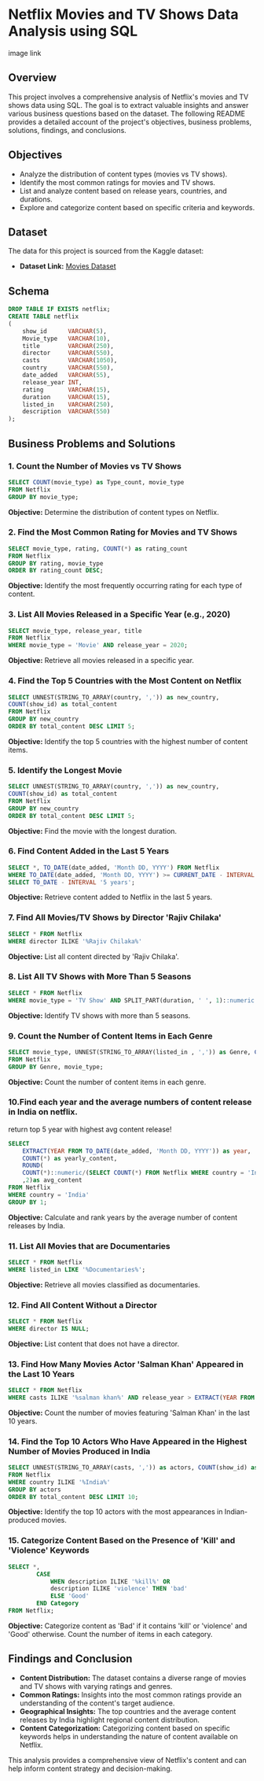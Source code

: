 # Netflix Movies and TV Shows Data Analysis using SQL

image link

## Overview
This project involves a comprehensive analysis of Netflix's movies and TV shows data using SQL. The goal is to extract valuable insights and answer various business questions based on the dataset. The following README provides a detailed account of the project's objectives, business problems, solutions, findings, and conclusions.

## Objectives

- Analyze the distribution of content types (movies vs TV shows).
- Identify the most common ratings for movies and TV shows.
- List and analyze content based on release years, countries, and durations.
- Explore and categorize content based on specific criteria and keywords.

## Dataset

The data for this project is sourced from the Kaggle dataset:

- **Dataset Link:** [Movies Dataset](https://www.kaggle.com/datasets/shivamb/netflix-shows?resource=download)

## Schema

```sql
DROP TABLE IF EXISTS netflix;
CREATE TABLE netflix
(
    show_id      VARCHAR(5),
    Movie_type   VARCHAR(10),
    title        VARCHAR(250),
    director     VARCHAR(550),
    casts        VARCHAR(1050),
    country      VARCHAR(550),
    date_added   VARCHAR(55),
    release_year INT,
    rating       VARCHAR(15),
    duration     VARCHAR(15),
    listed_in    VARCHAR(250),
    description  VARCHAR(550)
);
```

## Business Problems and Solutions

### 1. Count the Number of Movies vs TV Shows

```sql
SELECT COUNT(movie_type) as Type_count, movie_type
FROM Netflix
GROUP BY movie_type;
```

**Objective:** Determine the distribution of content types on Netflix.

### 2. Find the Most Common Rating for Movies and TV Shows

```sql
SELECT movie_type, rating, COUNT(*) as rating_count
FROM Netflix
GROUP BY rating, movie_type
ORDER BY rating_count DESC;
```

**Objective:** Identify the most frequently occurring rating for each type of content.

### 3. List All Movies Released in a Specific Year (e.g., 2020)

```sql
SELECT movie_type, release_year, title
FROM Netflix
WHERE movie_type = 'Movie' AND release_year = 2020;
```

**Objective:** Retrieve all movies released in a specific year.

### 4. Find the Top 5 Countries with the Most Content on Netflix

```sql
SELECT UNNEST(STRING_TO_ARRAY(country, ',')) as new_country, 
COUNT(show_id) as total_content
FROM Netflix
GROUP BY new_country
ORDER BY total_content DESC LIMIT 5;
```

**Objective:** Identify the top 5 countries with the highest number of content items.

### 5. Identify the Longest Movie

```sql
SELECT UNNEST(STRING_TO_ARRAY(country, ',')) as new_country, 
COUNT(show_id) as total_content
FROM Netflix
GROUP BY new_country
ORDER BY total_content DESC LIMIT 5;
```

**Objective:** Find the movie with the longest duration.

### 6. Find Content Added in the Last 5 Years

```sql
SELECT *, TO_DATE(date_added, 'Month DD, YYYY') FROM Netflix
WHERE TO_DATE(date_added, 'Month DD, YYYY') >= CURRENT_DATE - INTERVAL '5 years'
SELECT TO_DATE - INTERVAL '5 years';
```

**Objective:** Retrieve content added to Netflix in the last 5 years.

### 7. Find All Movies/TV Shows by Director 'Rajiv Chilaka'

```sql
SELECT * FROM Netflix
WHERE director ILIKE '%Rajiv Chilaka%'
```

**Objective:** List all content directed by 'Rajiv Chilaka'.

### 8. List All TV Shows with More Than 5 Seasons

```sql
SELECT * FROM Netflix
WHERE movie_type = 'TV Show' AND SPLIT_PART(duration, ' ', 1)::numeric > 5;
```

**Objective:** Identify TV shows with more than 5 seasons.

### 9. Count the Number of Content Items in Each Genre

```sql
SELECT movie_type, UNNEST(STRING_TO_ARRAY(listed_in , ',')) as Genre, COUNT(show_id) as total_content
FROM Netflix
GROUP BY Genre, movie_type;
```

**Objective:** Count the number of content items in each genre.

### 10.Find each year and the average numbers of content release in India on netflix. 
return top 5 year with highest avg content release!

```sql
SELECT
	EXTRACT(YEAR FROM TO_DATE(date_added, 'Month DD, YYYY')) as year,
	COUNT(*) as yearly_content,
	ROUND(
	COUNT(*)::numeric/(SELECT COUNT(*) FROM Netflix WHERE country = 'India')::numeric * 100 
	,2)as avg_content
FROM Netflix
WHERE country = 'India'
GROUP BY 1;
```

**Objective:** Calculate and rank years by the average number of content releases by India.

### 11. List All Movies that are Documentaries

```sql
SELECT * FROM Netflix
WHERE listed_in LIKE '%Documentaries%';
```

**Objective:** Retrieve all movies classified as documentaries.

### 12. Find All Content Without a Director

```sql
SELECT * FROM Netflix
WHERE director IS NULL;
```

**Objective:** List content that does not have a director.

### 13. Find How Many Movies Actor 'Salman Khan' Appeared in the Last 10 Years

```sql
SELECT * FROM Netflix
WHERE casts ILIKE '%salman khan%' AND release_year > EXTRACT(YEAR FROM CURRENT_DATE) - 10;
```

**Objective:** Count the number of movies featuring 'Salman Khan' in the last 10 years.

### 14. Find the Top 10 Actors Who Have Appeared in the Highest Number of Movies Produced in India

```sql
SELECT UNNEST(STRING_TO_ARRAY(casts, ',')) as actors, COUNT(show_id) as total_content
FROM Netflix 
WHERE country ILIKE '%India%'
GROUP BY actors
ORDER BY total_content DESC LIMIT 10;
```

**Objective:** Identify the top 10 actors with the most appearances in Indian-produced movies.

### 15. Categorize Content Based on the Presence of 'Kill' and 'Violence' Keywords

```sql
SELECT *,
		CASE 
			WHEN description ILIKE '%kill%' OR
			description ILIKE 'violence' THEN 'bad'
			ELSE 'Good'
		END Category
FROM Netflix;
```

**Objective:** Categorize content as 'Bad' if it contains 'kill' or 'violence' and 'Good' otherwise. Count the number of items in each category.

## Findings and Conclusion

- **Content Distribution:** The dataset contains a diverse range of movies and TV shows with varying ratings and genres.
- **Common Ratings:** Insights into the most common ratings provide an understanding of the content's target audience.
- **Geographical Insights:** The top countries and the average content releases by India highlight regional content distribution.
- **Content Categorization:** Categorizing content based on specific keywords helps in understanding the nature of content available on Netflix.

This analysis provides a comprehensive view of Netflix's content and can help inform content strategy and decision-making.
